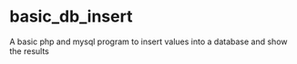# basic_db_insert
A basic php and mysql program to insert values into a database and show the results
